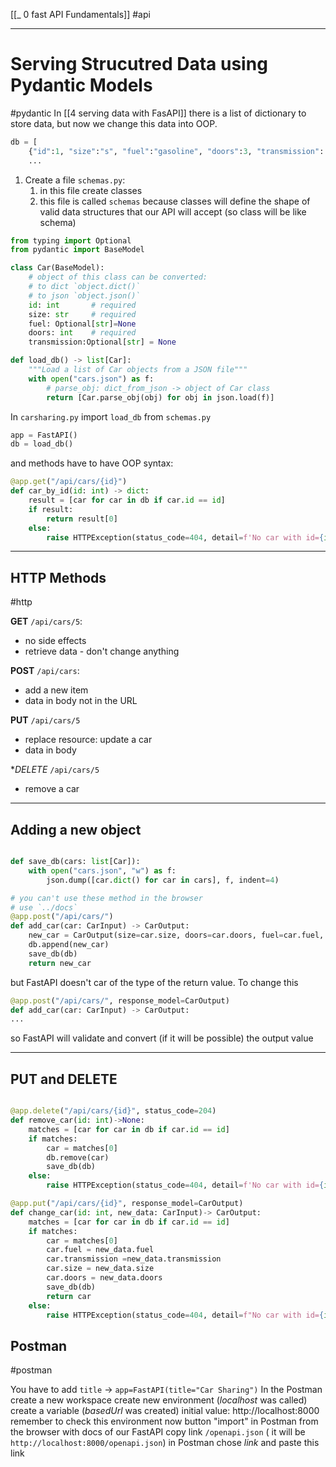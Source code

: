 [[_ 0 fast API  Fundamentals]]
#api 

---
# Serving Strucutred Data using Pydantic Models
#pydantic 
In [[4 serving data with FasAPI]] there is a list of dictionary to store data, but now we change this data into OOP.
```python
db = [
    {"id":1, "size":"s", "fuel":"gasoline", "doors":3, "transmission": "auto"}, 
    ...
```



1. Create a file `schemas.py`:
	1. in this file create classes
	2. this file is called `schemas` because classes will define the shape of valid data structures that our API will accept (so class will be like schema)
```python
from typing import Optional
from pydantic import BaseModel

class Car(BaseModel):
    # object of this class can be converted:
    # to dict `object.dict()`
    # to json `object.json()`
    id: int       # required
    size: str     # required
    fuel: Optional[str]=None 
    doors: int    # required
    transmission:Optional[str] = None 

def load_db() -> list[Car]:
    """Load a list of Car objects from a JSON file"""
    with open("cars.json") as f:
        # parse_obj: dict_from_json -> object of Car class
        return [Car.parse_obj(obj) for obj in json.load(f)]


```

In `carsharing.py` import `load_db` from `schemas.py`
```python
app = FastAPI()
db = load_db()
```
and methods have to have OOP syntax:
```python
@app.get("/api/cars/{id}")
def car_by_id(id: int) -> dict:
    result = [car for car in db if car.id == id]
    if result:
        return result[0]
    else:
        raise HTTPException(status_code=404, detail=f'No car with id={id}.')

```

----
## HTTP Methods
#http 

**GET** `/api/cars/5`:
- no side effects
- retrieve data - don't change anything

**POST** `/api/cars`:
- add a new item
- data in body not in the URL

**PUT** `/api/cars/5`
- replace resource: update a car
- data in body

**DELETE* `/api/cars/5`
- remove a car

---
## Adding a new object
```python

def save_db(cars: list[Car]):
    with open("cars.json", "w") as f:
        json.dump([car.dict() for car in cars], f, indent=4)

```

```python
# you can't use these method in the browser
# use `../docs`
@app.post("/api/cars/")
def add_car(car: CarInput) -> CarOutput:
    new_car = CarOutput(size=car.size, doors=car.doors, fuel=car.fuel, transmission=car.transmission, id=len(db)+1)
    db.append(new_car)
    save_db(db)
    return new_car
```
but FastAPI doesn't car of the type of the return value.
To change this 
```python
@app.post("/api/cars/", response_model=CarOutput)
def add_car(car: CarInput) -> CarOutput:
...
```
so FastAPI will validate and convert (if it will be possible) the output value

---
## PUT and DELETE


```python

@app.delete("/api/cars/{id}", status_code=204)
def remove_car(id: int)->None:
    matches = [car for car in db if car.id == id]
    if matches:
        car = matches[0]
        db.remove(car)
        save_db(db)
    else:
        raise HTTPException(status_code=404, detail=f'No car with id={id}.')

@app.put("/api/cars/{id}", response_model=CarOutput)
def change_car(id: int, new_data: CarInput)-> CarOutput:
    matches = [car for car in db if car.id == id]
    if matches:
        car = matches[0]
        car.fuel = new_data.fuel
        car.transmission =new_data.transmission
        car.size = new_data.size
        car.doors = new_data.doors
        save_db(db)
        return car
    else:
        raise HTTPException(status_code=404, detail=f"No car with id={id}.")


```

## Postman
#postman

You have to add `title` ->
`app=FastAPI(title="Car Sharing")` 
In the Postman create a new workspace
create new environment (*localhost* was called)
create a variable (*basedUrl* was created)
initial value: http://localhost:8000
remember to check this environment 
now button "import" in Postman
from the browser with docs of our FastAPI copy link `/openapi.json` ( it will be `http://localhost:8000/openapi.json`)
in Postman chose *link* and paste this link


